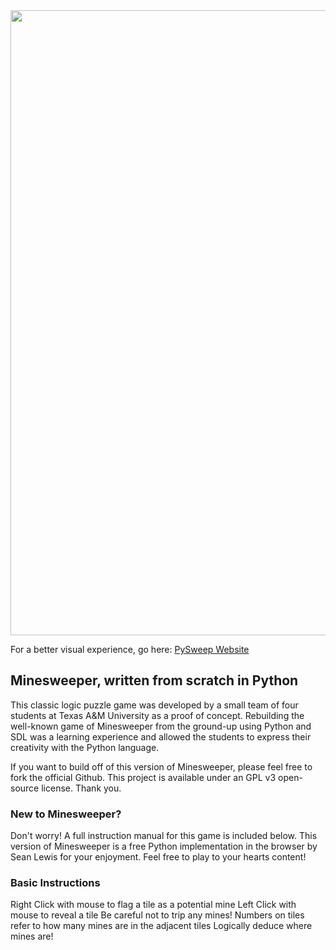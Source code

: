 <img src="https://user-images.githubusercontent.com/96705270/183568894-04a7b689-a92a-43ca-bdfd-b13d76028534.png" width="1000" />

For a better visual experience, go here: [PySweep Website](https://pysweep.web.app/)


## Minesweeper, written from scratch in  Python
This classic logic puzzle game was developed by a small team of four students at Texas A&M University as a proof of concept. Rebuilding the well-known game of Minesweeper from the ground-up using Python and SDL was a learning experience and allowed the students to express their creativity with the Python language.

If you want to build off of this version of Minesweeper, please feel free to fork the official Github. This project is available under an GPL v3 open-source license. Thank you.

### New to Minesweeper?
Don't worry! A full instruction manual for this game is included below.
This version of Minesweeper is a free Python implementation in the browser by Sean Lewis for your enjoyment. Feel free to play to your hearts content!

### Basic Instructions
Right Click with mouse to flag a tile as a potential mine
Left Click with mouse to reveal a tile
Be careful not to trip any mines!
Numbers on tiles refer to how many mines are in the adjacent tiles
Logically deduce where mines are!




